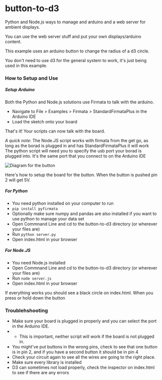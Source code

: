 # button-to-d3
 
Python and Node.js ways to manage and arduino and a web server for ambient displays.

You can use the web server stuff and put your own displays/arduino content.

This example uses an arduino button to change the radius of a d3 circle. 

You don't need to use d3 for the general system to work, it's just being used in this example.

### How to Setup and Use
##### Setup Arduino
Both the Python and Node.js solutions use Firmata to talk with the arduino. 

* Navigate to File > Examples > Firmata > StandardFirmataPlus in the Arduino IDE
* Load the sketch onto your board

That's it! Your scripts can now talk with the board. 

_A quick note_:
The Node.JS script works with firmata from the get go, as long as the borad is plugged in and has StandardFirmataPlus it will work
The python script will need you to specify the usb port your borad is plugged into. It's the same port that you connect to on the Arduino IDE

![Diagram for the button](http://johnny-five.io/img/breadboard/button.png)

Here's how to setup the board for the button. 
When the button is pushed pin 2 will get 5V.

##### For Python
* You need python installed on your computer to run
* `pip install pyfirmata`
* Optionally make sure numpy and pandas are also installed if you want to use python to manage your data set
* Open Commnand Line and cd to the button-to-d3 directory (or wherever your files are)
* Run `python server.py`
* Open index.html in your browser

##### For Node.JS
* You need Node.js installed
* Open Commnand Line and cd to the button-to-d3 directory (or wherever your files are)
* Run `node server.js`
* Open index.html in your browser

If everything works you should see a black circle on index.html.
When you press or hold down the button 

### Troublehshooting

* Make sure your board is plugged in properly and you can select the port in the Arduino IDE.
* * This is important, neither script will work if the board is not plugged in.
* You might've put buttons in the wrong pins, check to see that one button is in pin 2, and if you have a second button it should be in pin 4
* Check your circuit again to see all the wires are going to the right place.
* Make sure every library is installed
* D3 can sometimes not load properly, check the inspector on index.html to see if there are any errors
